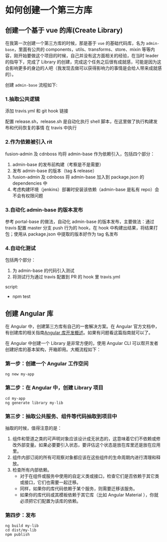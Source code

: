 # 如何创建一个第三方库

## 创建一个基于 vue 的库(Create Library)

在我第一次创建一个第三方库的时候，那是基于 `vue` 的基础代码库，名为 `admin-base`，里面有公共的 components，utils、transforms、store、mixin 等等内容，刚开始要做这个项目的时候，自己并没有这方面相关的经验，在当时 leader 的指导下，完成了 Library 的创建，完成这个任务之后很有成就感，可能是因为这会影响更多的身边的人吧（我发现去做可以获得影响力的事情是会给人带来成就感的）。

创建 `admin-base` 流程如下:

### 1.抽取公共逻辑

添加 travis.yml 和 git hook 链接

配置 release.sh，release.sh 是自动化执行 shell 脚本，在这里做了执行构建发布和代码恢复的事情 在 travis 中执行

### 2.作为依赖被引入 rit

fusion-admin 及 cdnboss 均将 admin-base 作为依赖引入，包括四个部分：

1. admin-base 的发布前构建（考察是不是需要）
2. 发布 admin-base 的版本（tag & release）
3. fusion-admin 及 cdnboss 将 admin-base 加入到 package.json 的 dependencies 中
4. 考虑构建环境（jenkins）部署时安装该依赖（admin-base 是私有 repo）会不会有权限问题

### 3.自动化 admin-base 的版本发布

参考 portal-base 的做法，自动化 admin-base 的版本发布，主要做法：通过 travis 配置 master 分支 push 行为的 hook，在 hook 中构建出结果，将结果打包；使用从 package.json 中提取的版本好作为 tag 名发布

### 4.自动化测试

包括两个部分：

1. 为 admin-base 的代码引入测试
2. 将测试行为通过 travis 配置到 PR 的 hook 里
   travis.yml

script:

- npm test

## 创建 Angular 库

在 Angular 中，创建第三方库有自己的一套解决方案。在 Angular 官方文档中，有创建库的相关指南[Angular 库开发概述](https://angular.cn/guide/libraries)。如果有问题看这篇指南就可以了。

在 Angular 中创建一个 Library 是非常方便的，使用 Angular CLI 可以帮开发者创建好库的基本架构，开箱即用。大概流程如下：

### 第一步：创建一个 Angular 工作空间

```shell
ng new my-app
```

### 第二步：在 Angular 中，创建 Library 项目

```shell
cd my-app
ng generate library my-lib
```

### 第三步：抽取公共服务、组件等代码抽取到项目中

抽取的时候，值得注意的是：

1. 组件和管道之类的可声明对象应该设计成无状态的，这意味着它们不依赖或修改外部变量。如果必要要引入状态，要评估这个状态是放在库里还是放在应用里。
2. 组件内部订阅的所有可观察对象都应该在这些组件的生命周期内进行清理和释放。
3. 检查所有内部依赖。
   - 对于在组件或服务中使用的自定义类或接口，检查它们是否依赖于其它类或接口，它们也需要一起迁移。
   - 同样，如果你的库代码依赖于某个服务，则需要迁移该服务。
   - 如果你的库代码或其模板依赖于其它库（比如 Angular Material ），你就必须把它们配置为该库的依赖。

### 第四步：发布

```shell
ng build my-lib
cd dist/my-lib
npm publish
```
